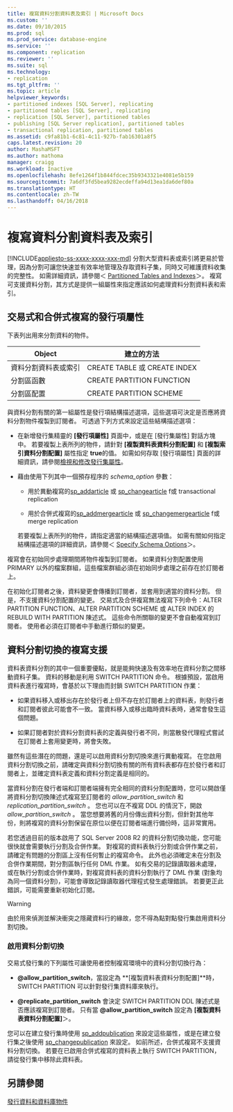 ```yaml
---
title: 複寫資料分割資料表及索引 | Microsoft Docs
ms.custom: ''
ms.date: 09/10/2015
ms.prod: sql
ms.prod_service: database-engine
ms.service: ''
ms.component: replication
ms.reviewer: ''
ms.suite: sql
ms.technology:
- replication
ms.tgt_pltfrm: ''
ms.topic: article
helpviewer_keywords:
- partitioned indexes [SQL Server], replicating
- partitioned tables [SQL Server], replicating
- replication [SQL Server], partitioned tables
- publishing [SQL Server replication], partitioned tables
- transactional replication, partitioned tables
ms.assetid: c9fa81b1-6c81-4c11-927b-fab16301a8f5
caps.latest.revision: 20
author: MashaMSFT
ms.author: mathoma
manager: craigg
ms.workload: Inactive
ms.openlocfilehash: 8efe1264f1b844fdcec35b9343321e4081e5b159
ms.sourcegitcommit: 7a6df3fd5bea9282ecdeffa94d13ea1da6def80a
ms.translationtype: HT
ms.contentlocale: zh-TW
ms.lasthandoff: 04/16/2018
---
```

# <a name="replicate-partitioned-tables-and-indexes"></a>複寫資料分割資料表及索引
[!INCLUDE[appliesto-ss-xxxx-xxxx-xxx-md](../../../includes/appliesto-ss-xxxx-xxxx-xxx-md.md)]
  分割大型資料表或索引將更易於管理，因為分割可讓您快速並有效率地管理及存取資料子集，同時又可維護資料收集的完整性。 如需詳細資訊，請參閱＜ [Partitioned Tables and Indexes](../../../relational-databases/partitions/partitioned-tables-and-indexes.md)＞。 複寫可支援資料分割，其方式是提供一組屬性來指定應該如何處理資料分割資料表和索引。  
  
## <a name="article-properties-for-transactional-and-merge-replication"></a>交易式和合併式複寫的發行項屬性  
 下表列出用來分割資料的物件。  
  
|Object|建立的方法|  
|------------|----------------------|  
|資料分割資料表或索引|CREATE TABLE 或 CREATE INDEX|  
|分割區函數|CREATE PARTITION FUNCTION|  
|分割區配置|CREATE PARTITION SCHEME|  
  
 與資料分割有關的第一組屬性是發行項結構描述選項，這些選項可決定是否應將資料分割物件複製到訂閱者。 可透過下列方式來設定這些結構描述選項：  
  
-   在新增發行集精靈的 **[發行項屬性]** 頁面中，或是在 [發行集屬性] 對話方塊中。 若要複製上表所列的物件，請針對 **[複製資料表資料分割配置]** 和 **[複製索引資料分割配置]** 屬性指定 **true**的值。 如需如何存取 [發行項屬性] 頁面的詳細資訊，請參閱[檢視和修改發行集屬性](../../../relational-databases/replication/publish/view-and-modify-publication-properties.md)。  
  
-   藉由使用下列其中一個預存程序的 *schema_option* 參數：  
  
    -   用於異動複寫的[sp_addarticle](../../../relational-databases/system-stored-procedures/sp-addarticle-transact-sql.md) 或 [sp_changearticle](../../../relational-databases/system-stored-procedures/sp-changearticle-transact-sql.md) f或 transactional replication  
  
    -   用於合併式複寫的[sp_addmergearticle](../../../relational-databases/system-stored-procedures/sp-addmergearticle-transact-sql.md) 或 [sp_changemergearticle](../../../relational-databases/system-stored-procedures/sp-changemergearticle-transact-sql.md) f或 merge replication  
  
     若要複製上表所列的物件，請指定適當的結構描述選項值。 如需有關如何指定結構描述選項的詳細資訊，請參閱＜ [Specify Schema Options](../../../relational-databases/replication/publish/specify-schema-options.md)＞。  
  
 複寫會在初始同步處理期間將物件複製到訂閱者。 如果資料分割配置使用 PRIMARY 以外的檔案群組，這些檔案群組必須在初始同步處理之前存在於訂閱者上。  
  
 在初始化訂閱者之後，資料變更會傳播到訂閱者，並套用到適當的資料分割。 但是，不支援資料分割配置的變更。 交易式及合併複寫無法複寫下列命令：ALTER PARTITION FUNCTION、ALTER PARTITION SCHEME 或 ALTER INDEX 的 REBUILD WITH PARTITION 陳述式。 這些命令所關聯的變更不會自動複寫到訂閱者。 使用者必須在訂閱者中手動進行類似的變更。  
  
## <a name="replication-support-for-partition-switching"></a>資料分割切換的複寫支援  
 資料表資料分割的其中一個重要優點，就是能夠快速及有效率地在資料分割之間移動資料子集。 資料的移動是利用 SWITCH PARTITION 命令。 根據預設，當啟用資料表進行複寫時，會基於以下理由而封鎖 SWITCH PARTITION 作業：  
  
-   如果資料移入或移出存在於發行者上但不存在於訂閱者上的資料表，則發行者和訂閱者彼此可能會不一致。 當資料移入或移出臨時資料表時，通常會發生這個問題。  
  
-   如果訂閱者對於資料分割資料表的定義與發行者不同，則當散發代理程式嘗試在訂閱者上套用變更時，將會失敗。  
  
 雖然有這些潛在的問題，還是可以啟用資料分割切換來進行異動複寫。 在您啟用資料分割切換之前，請確定與資料分割切換有關的所有資料表都存在於發行者和訂閱者上，並確定資料表定義和資料分割定義是相同的。  
  
 當資料分割在發行者端和訂閱者端擁有完全相同的資料分割配置時，您可以開啟僅將資料分割切換陳述式複寫至訂閱者的 *allow_partition_switch* 和 *replication_partition_switch* 。 您也可以在不複寫 DDL 的情況下，開啟 *allow_partition_switch* 。 當您想要將舊的月份傳出資料分割，但針對其他年份，則將複寫的資料分割保留在原位以便在訂閱者端進行備份時，這非常實用。  
  
 若您透過目前的版本啟用了 SQL Server 2008 R2 的資料分割切換功能，您可能很快就會需要執行分割及合併作業。 對複寫的資料表執行分割或合併作業之前，請確定有問題的分割區上沒有任何暫止的複寫命令。 此外也必須確定未在分割及合併作業期間，對分割區執行任何 DML 作業。 如有交易的記錄讀取器未處理，或在執行分割或合併作業時，對複寫資料表的資料分割執行了 DML 作業 (對象均為同一個資料分割)，可能會導致記錄讀取器代理程式發生處理錯誤。 若要更正此錯誤，可能需要重新初始化訂閱。  
  
> [!WARNING]  
>  由於用來偵測並解決衝突之隱藏資料行的緣故，您不得為點對點發行集啟用資料分割切換。  
  
### <a name="enabling-partition-switching"></a>啟用資料分割切換  
 交易式發行集的下列屬性可讓使用者控制複寫環境中的資料分割切換行為：  
  
-   **@allow_partition_switch**，當設定為 **[複製資料表資料分割配置]**時，SWITCH PARTITION 可以針對發行集資料庫來執行。  
  
-   **@replicate_partition_switch** 會決定 SWITCH PARTITION DDL 陳述式是否應該複寫到訂閱者。 只有當 **@allow_partition_switch** 設定為 **[複製資料表資料分割配置]**＞。  
  
 您可以在建立發行集時使用 [sp_addpublication](../../../relational-databases/system-stored-procedures/sp-addpublication-transact-sql.md) 來設定這些屬性，或是在建立發行集之後使用 [sp_changepublication](../../../relational-databases/system-stored-procedures/sp-changepublication-transact-sql.md) 來設定。 如前所述，合併式複寫不支援資料分割切換。 若要在已啟用合併式複寫的資料表上執行 SWITCH PARTITION，請從發行集中移除此資料表。  
  
## <a name="see-also"></a>另請參閱  
 [發行資料和資料庫物件](../../../relational-databases/replication/publish/publish-data-and-database-objects.md)  
  
  
